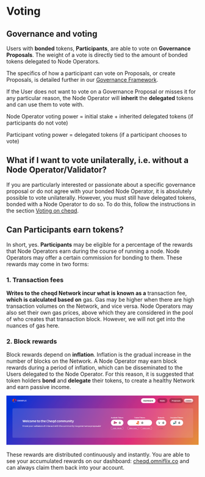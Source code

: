 # Voting

## Governance and voting

Users with **bonded** tokens, **Participants**, are able to vote on **Governance Proposals**. The weight of a vote is directly tied to the amount of bonded tokens delegated to Node Operators.

The specifics of how a participant can vote on Proposals, or create Proposals, is detailed further in our [Governance Framework](https://docs.cheqd.io/governance/).

If the User does not want to vote on a Governance Proposal or misses it for any particular reason, the Node Operator will **inherit** the **delegated** tokens and can use them to vote with.

Node Operator voting power = initial stake + inherited delegated tokens (if participants do not vote)

Participant voting power = delegated tokens (if a participant chooses to vote)

## What if I want to vote unilaterally, i.e. without a Node Operator/Validator?

If you are particularly interested or passionate about a specific governance proposal or do not agree with your bonded Node Operator, it is absolutely possible to vote unilaterally. However, you must still have delegated tokens, bonded with a Node Operator to do so. To do this, follow the instructions in the section [Voting on cheqd](https://docs.cheqd.io/governance/participating-in-governance/voting).

## Can Participants earn tokens?

In short, yes. **Participants** may be eligible for a percentage of the rewards that Node Operators earn during the course of running a node. Node Operators may offer a certain commission for bonding to them. These rewards may come in two forms:

### 1. Transaction fees

**Writes to the cheqd Network incur what is known as a** transaction fee, **which is calculated based on** gas. Gas may be higher when there are high transaction volumes on the Network, and vice versa. Node Operators may also set their own gas prices, above which they are considered in the pool of who creates that transaction block. However, we will not get into the nuances of gas here.

### 2. Block rewards

Block rewards depend on **inflation**. Inflation is the gradual increase in the number of blocks on the Network. A Node Operator may earn block rewards during a period of inflation, which can be disseminated to the Users delegated to the Node Operator. For this reason, it is suggested that token holders **bond** and **delegate** their tokens, to create a healthy Network and earn passive income.

![Omniflix - Top dashboard](<../../../.gitbook/assets/Omniflix - Top dashboard.png>)

These rewards are distributed continuously and instantly. You are able to see your accumulated rewards on our dashboard: [cheqd.omniflix.co](https://cheqd.omniflix.co/) and can always claim them back into your account.
